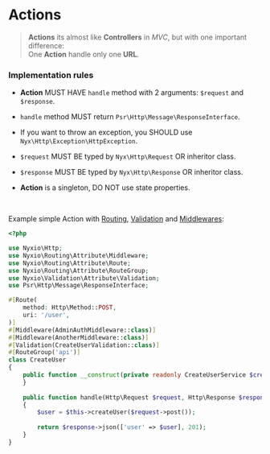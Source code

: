 # Actions

>**Actions** its almost like **Controllers** in *MVC*, but with one important difference:
><br>One **Action** handle only one **URL**.

### Implementation rules
- **Action** MUST HAVE `handle` method with 2 arguments: `$request` and `$response`.

- `handle` method MUST return `Psr\Http\Message\ResponseInterface`.
- If you want to throw an exception, you SHOULD use `Nyx\Http\Exception\HttpException`.

- `$request` MUST BE typed by `Nyx\Http\Request` OR inheritor class.

- `$response` MUST BE typed by `Nyx\Http\Response` OR inheritor class.
- **Action** is a singleton, DO NOT use state properties. 

<br>

Example simple Action with [Routing](routing.md), [Validation](validation.md) and [Middlewares](middlewares.md):
```php
<?php

use Nyxio\Http;
use Nyxio\Routing\Attribute\Middleware;
use Nyxio\Routing\Attribute\Route;
use Nyxio\Routing\Attribute\RouteGroup;
use Nyxio\Validation\Attribute\Validation;
use Psr\Http\Message\ResponseInterface;

#[Route(
    method: Http\Method::POST,
    uri: '/user',
)]
#[Middleware(AdminAuthMiddleware::class)]
#[Middleware(AnotherMiddleware::class)]
#[Validation(CreateUserValidation::class)]
#[RouteGroup('api')]
class CreateUser 
{
    public function __construct(private readonly CreateUserService $createUser) {
    }
    
    public function handle(Http\Request $request, Http\Response $response): ResponseInterface
    {
        $user = $this->createUser($request->post());
        
        return $response->json(['user' => $user], 201);
    }
}
```
